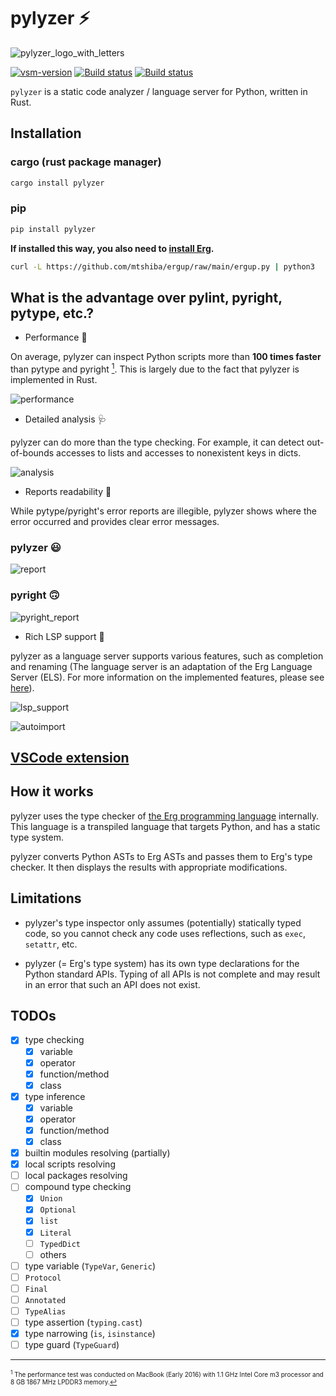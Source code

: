 # pylyzer ⚡

![pylyzer_logo_with_letters](https://raw.githubusercontent.com/mtshiba/pylyzer/main/images/pylyzer-logo-with-letters.png)

<a href="https://marketplace.visualstudio.com/items?itemName=pylyzer.pylyzer" target="_blank" rel="noreferrer noopener nofollow"><img src="https://img.shields.io/visual-studio-marketplace/v/pylyzer.pylyzer?style=flat&amp;label=VS%20Marketplace&amp;logo=visual-studio-code" alt="vsm-version"></a>
<a href="https://github.com/mtshiba/pylyzer/releases"><img alt="Build status" src="https://img.shields.io/github/v/release/mtshiba/pylyzer.svg"></a>
<a href="https://github.com/mtshiba/pylyzer/actions/workflows/rust.yml"><img alt="Build status" src="https://github.com/mtshiba/pylyzer/actions/workflows/rust.yml/badge.svg"></a>

`pylyzer` is a static code analyzer / language server for Python, written in Rust.

## Installation

### cargo (rust package manager)

```bash
cargo install pylyzer
```

### pip

```bash
pip install pylyzer
```

__If installed this way, you also need to [install Erg](https://github.com/mtshiba/ergup).__

```bash
curl -L https://github.com/mtshiba/ergup/raw/main/ergup.py | python3
```

## What is the advantage over pylint, pyright, pytype, etc.?

* Performance 🌟

On average, pylyzer can inspect Python scripts more than __100 times faster__ than pytype and pyright [<sup id="f1">1</sup>](#1). This is largely due to the fact that pylyzer is implemented in Rust.

![performance](https://raw.githubusercontent.com/mtshiba/pylyzer/main/images/performance.png)

* Detailed analysis 🩺

pylyzer can do more than the type checking. For example, it can detect out-of-bounds accesses to lists and accesses to nonexistent keys in dicts.

![analysis](https://raw.githubusercontent.com/mtshiba/pylyzer/main/images/analysis.png)

* Reports readability 📖

While pytype/pyright's error reports are illegible, pylyzer shows where the error occurred and provides clear error messages.

### pylyzer 😃

![report](https://raw.githubusercontent.com/mtshiba/pylyzer/main/images/report.png)

### pyright 🙃

![pyright_report](https://raw.githubusercontent.com/mtshiba/pylyzer/main/images/pyright_report.png)

* Rich LSP support 📝

pylyzer as a language server supports various features, such as completion and renaming (The language server is an adaptation of the Erg Language Server (ELS). For more information on the implemented features, please see [here](https://github.com/erg-lang/erg/tree/main/crates/els#readme)).

![lsp_support](https://raw.githubusercontent.com/mtshiba/pylyzer/main/images/lsp_support.png)

![autoimport](https://raw.githubusercontent.com/mtshiba/pylyzer/main/images/autoimport.gif)

## [VSCode extension](https://github.com/mtshiba/pylyzer/blob/main/extension)

## How it works

pylyzer uses the type checker of [the Erg programming language](https://erg-lang.org) internally.
This language is a transpiled language that targets Python, and has a static type system.

pylyzer converts Python ASTs to Erg ASTs and passes them to Erg's type checker. It then displays the results with appropriate modifications.

## Limitations

* pylyzer's type inspector only assumes (potentially) statically typed code, so you cannot check any code uses reflections, such as `exec`, `setattr`, etc.

* pylyzer (= Erg's type system) has its own type declarations for the Python standard APIs. Typing of all APIs is not complete and may result in an error that such an API does not exist.

## TODOs

* [x] type checking
  * [x] variable
  * [x] operator
  * [x] function/method
  * [x] class
* [x] type inference
  * [x] variable
  * [x] operator
  * [x] function/method
  * [x] class
* [x] builtin modules resolving (partially)
* [x] local scripts resolving
* [ ] local packages resolving
* [ ] compound type checking
  * [x] `Union`
  * [x] `Optional`
  * [x] `list`
  * [x] `Literal`
  * [ ] `TypedDict`
  * [ ] others
* [ ] type variable (`TypeVar`, `Generic`)
* [ ] `Protocol`
* [ ] `Final`
* [ ] `Annotated`
* [ ] `TypeAlias`
* [ ] type assertion (`typing.cast`)
* [x] type narrowing (`is`, `isinstance`)
* [ ] type guard (`TypeGuard`)

---

<span id="1" style="font-size:x-small"><sup>1</sup> The performance test was conducted on MacBook (Early 2016) with 1.1 GHz Intel Core m3 processor and 8 GB 1867 MHz LPDDR3 memory.[↩](#f1)</span>
